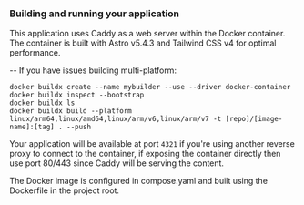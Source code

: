 ### Building and running your application

This application uses Caddy as a web server within the Docker container. The container is built with Astro v5.4.3 and Tailwind CSS v4 for optimal performance.

-- If you have issues building multi-platform:
```
docker buildx create --name mybuilder --use --driver docker-container
docker buildx inspect --bootstrap
docker buildx ls
docker buildx build --platform linux/arm64,linux/amd64,linux/arm/v6,linux/arm/v7 -t [repo]/[image-name]:[tag] . --push
```

Your application will be available at port `4321` if you're using another reverse proxy to connect to the container, if exposing the container directly then use port 80/443 since Caddy will be serving the content.

The Docker image is configured in compose.yaml and built using the Dockerfile in the project root.
